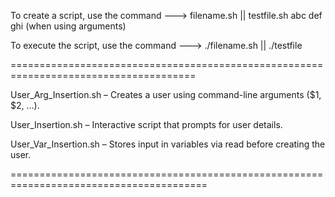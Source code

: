 
To create a script, use the command ---> filename.sh || testfile.sh abc def ghi (when using arguments)

To execute the script, use the command ---> ./filename.sh || ./testfile


======================================================================================

User_Arg_Insertion.sh – Creates a user using command-line arguments ($1, $2, ...).

User_Insertion.sh – Interactive script that prompts for user details.

User_Var_Insertion.sh – Stores input in variables via read before creating the user.

========================================================================================

